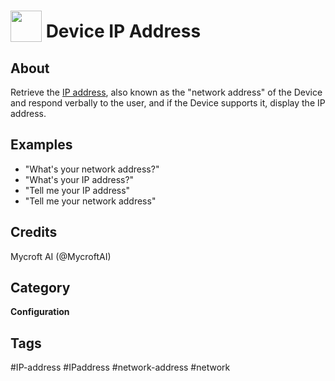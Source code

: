 # <img src='https://rawgithub.com/FortAwesome/Font-Awesome/master/advanced-options/raw-svg/solid/info-circle.svg' card_color='#22a7f0' width='50' height='50' style='vertical-align:bottom'/> Device IP Address

## About 
Retrieve the [IP address](https://en.wikipedia.org/wiki/IP_address), also known as the "network address" of the Device and respond verbally to the user, and if the Device supports it, display the IP address. 

## Examples 
* "What's your network address?"
* "What's your IP address?"
* "Tell me your IP address"
* "Tell me your network address"

## Credits 
Mycroft AI (@MycroftAI)

## Category
**Configuration**

## Tags
#IP-address
#IPaddress
#network-address
#network

